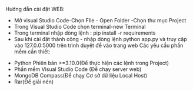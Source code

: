 Hướng dẫn cài đặt WEB:
+ Mở visual Studio Code-Chọn FIle - Open Folder -Chọn thư mục Project
+ Trong Visual Studio Code chọn terminal-new Terminal
+ Trong terminal nhập dòng lệnh : pip install -r requirements 
+ Sau khi cài đặt thành công - nhập dòng lệnh python app.py và truy cập vào 127.0.0:5000 trên trình duyệt để vào trang web
Các yêu cầu phần mềm cần thiết:
- Python Phiên bản >=3.10.0(Để thực hiện các lệnh trong Project)
- Phần mềm Visual Studio Code (Để chạy server web)
- MongoDB Compass(Để chạy Cơ sở dữ liệu Local Host)
- Rar(Để giải nén)

